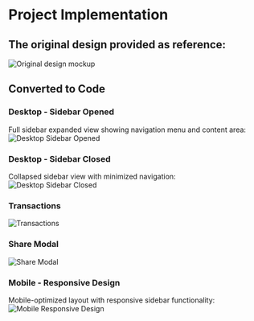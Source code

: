 # Project Implementation

## The original design provided as reference:
![Original design mockup](https://github.com/user-attachments/assets/63c53d5d-397f-461a-9274-e1ee0c64d7a3)

## Converted to Code

### Desktop - Sidebar Opened
Full sidebar expanded view showing navigation menu and content area:
![Desktop Sidebar Opened](https://github.com/user-attachments/assets/cd8200fb-3fd8-44a2-8521-fbab3c848a91)

### Desktop - Sidebar Closed
Collapsed sidebar view with minimized navigation:
![Desktop Sidebar Closed](https://github.com/user-attachments/assets/c76b72af-9bdc-4d71-9391-af8f048a0c36)

### Transactions
![Transactions](https://github.com/user-attachments/assets/3dac9957-5172-48e3-9735-d8bb08996a88)

### Share Modal
![Share Modal](https://github.com/user-attachments/assets/7719a981-1300-4b93-b783-2ed50e8bbead)

### Mobile - Responsive Design
Mobile-optimized layout with responsive sidebar functionality:
![Mobile Responsive Design](https://github.com/user-attachments/assets/05ef2cba-6e15-4475-abb5-35b6f4924b1d)
